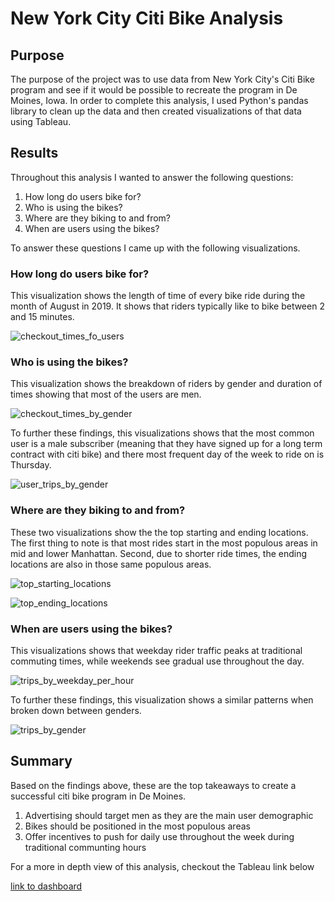 # New York City Citi Bike Analysis

## Purpose

The purpose of the project was to use data from New York City's Citi Bike program and see if it would be possible to recreate the program in De Moines, Iowa.
In order to complete this analysis, I used Python's pandas library to clean up the data and then created visualizations of that data using Tableau. 

## Results

Throughout this analysis I wanted to answer the following questions:

1. How long do users bike for?
2. Who is using the bikes?
3. Where are they biking to and from?
4. When are users using the bikes?

To answer these questions I came up with the following visualizations.

### How long do users bike for?

This visualization shows the length of time of every bike ride during the month of August in 2019. It shows that riders typically like to bike between 2 and 15 minutes.

![checkout_times_fo_users](https://github.com/Wall-E28/bikesharing_analysis/blob/main/visualizations/checkout_time_for_users.png)

### Who is using the bikes?

This visualization shows the breakdown of riders by gender and duration of times showing that most of the users are men.

![checkout_times_by_gender](https://github.com/Wall-E28/bikesharing_analysis/blob/main/visualizations/checkout_times_by_gender.png)

To further these findings, this visualizations shows that the most common user is a male subscriber (meaning that they have signed up for a long term contract with citi bike) and
there most frequent day of the week to ride on is Thursday.

![user_trips_by_gender](https://github.com/Wall-E28/bikesharing_analysis/blob/main/visualizations/user_trips_by_gender.png)

### Where are they biking to and from?

These two visualizations show the the top starting and ending locations. The first thing to note is that most rides start in the most populous areas in mid and lower Manhattan. Second, due to shorter ride times, the ending locations are also in those same populous areas.

![top_starting_locations](https://github.com/Wall-E28/bikesharing_analysis/blob/main/visualizations/top_starting_locations.png)

![top_ending_locations](https://github.com/Wall-E28/bikesharing_analysis/blob/main/visualizations/top_ending_locations.png)

### When are users using the bikes?

This visualizations shows that weekday rider traffic peaks at traditional commuting times, while weekends see gradual use throughout the day.

![trips_by_weekday_per_hour](https://github.com/Wall-E28/bikesharing_analysis/blob/main/visualizations/trips_by_weekday_per_hour.png)

To further these findings, this visualization shows a similar patterns when broken down between genders.

![trips_by_gender](https://github.com/Wall-E28/bikesharing_analysis/blob/main/visualizations/trips_by_gender.png)

## Summary

Based on the findings above, these are the top takeaways to create a successful citi bike program in De Moines.

1. Advertising should target men as they are the main user demographic
2. Bikes should be positioned in the most populous areas
3. Offer incentives to push for daily use throughout the week during traditional communting hours

For a more in depth view of this analysis, checkout the Tableau link below

[link to dashboard](https://public.tableau.com/profile/riley4086#!/vizhome/NYCCitiBikeAnalysis_16031262141460/NYCCitiBikeAnalysis?publish=yes)